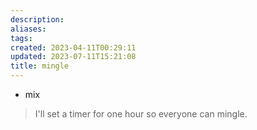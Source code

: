 ```yaml
---
description:
aliases: 
tags: 
created: 2023-04-11T00:29:11
updated: 2023-07-11T15:21:08
title: mingle
---
```

- mix
> I'll set a timer for one hour so everyone can mingle.